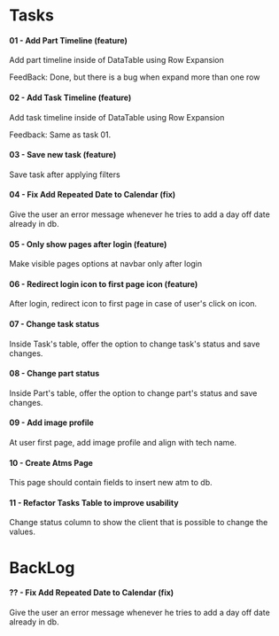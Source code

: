 # Tasks

#### 01 - Add Part Timeline (feature)

Add part timeline inside of DataTable using Row Expansion

FeedBack: Done, but there is a bug when expand more than one row

#### 02 - Add Task Timeline (feature)

Add task timeline inside of DataTable using Row Expansion

Feedback: Same as task 01.

#### 03 - Save new task (feature)

Save task after applying filters

#### 04 - Fix Add Repeated Date to Calendar (fix)

Give the user an error message whenever he tries to add a day off date already in db.

#### 05 - Only show pages after login (feature)

Make visible pages options at navbar only after login

#### 06 - Redirect login icon to first page icon (feature)

After login, redirect icon to first page in case of user's click on icon.

#### 07 - Change task status 

Inside Task's table, offer the option to change task's status and save changes.

#### 08 - Change part status

Inside Part's table, offer the option to change part's status and save changes.

#### 09 - Add image profile

At user first page, add image profile and align with tech name.

#### 10 - Create Atms Page

This page should contain fields to insert new atm to db.

#### 11 - Refactor Tasks Table to improve usability

Change status column to show the client that is possible to change the values.


# BackLog

#### ?? - Fix Add Repeated Date to Calendar (fix)

Give the user an error message whenever he tries to add a day off date already in db.